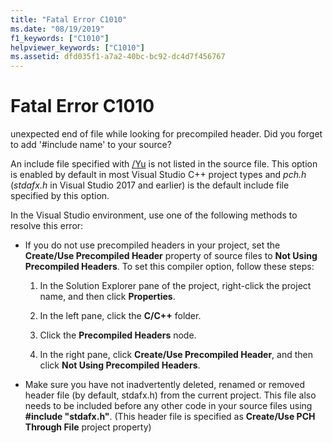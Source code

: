 ```yaml
---
title: "Fatal Error C1010"
ms.date: "08/19/2019"
f1_keywords: ["C1010"]
helpviewer_keywords: ["C1010"]
ms.assetid: dfd035f1-a7a2-40bc-bc92-dc4d7f456767
---
```

# Fatal Error C1010

unexpected end of file while looking for precompiled header. Did you forget to add '#include name' to your source?

An include file specified with [/Yu](../../build/reference/yu-use-precompiled-header-file.md) is not listed in the source file.  This option is enabled by default in most Visual Studio C++ project types and *pch.h* (*stdafx.h* in Visual Studio 2017 and earlier) is the default include file specified by this option.

In the Visual Studio environment, use one of the following methods to resolve this error:

- If you do not use precompiled headers in your project, set the **Create/Use Precompiled Header** property of source files to **Not Using Precompiled Headers**. To set this compiler option, follow these steps:

   1. In the Solution Explorer pane of the project, right-click the project name, and then click **Properties**.

   1. In the left pane, click the **C/C++** folder.

   1. Click the **Precompiled Headers** node.

   1. In the right pane, click **Create/Use Precompiled Header**, and then click **Not Using Precompiled Headers**.

- Make sure you have not inadvertently deleted, renamed or removed header file (by default, stdafx.h) from the current project. This file also needs to be included before any other code in your source files using **#include "stdafx.h"**. (This header file is specified as **Create/Use PCH Through File** project property)